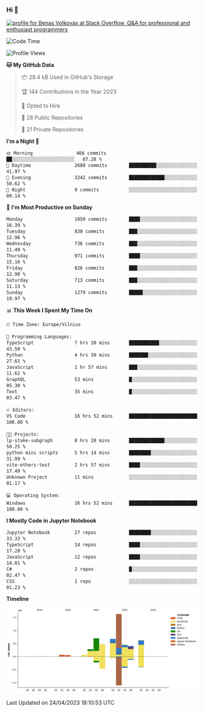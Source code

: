 ### Hi 👋
<a href="https://stackoverflow.com/users/14954249/benas-volkovas"><img src="https://stackoverflow.com/users/flair/14954249.png?theme=dark" width="208" height="58" alt="profile for Benas Volkovas at Stack Overflow, Q&amp;A for professional and enthusiast programmers" title="profile for Benas Volkovas at Stack Overflow, Q&amp;A for professional and enthusiast programmers"></a>

<!--START_SECTION:waka-->
![Code Time](http://img.shields.io/badge/Code%20Time-1%2C407%20hrs%2047%20mins-blue)

![Profile Views](http://img.shields.io/badge/Profile%20Views-0-blue)

**🐱 My GitHub Data** 

> 📦 29.4 kB Used in GitHub's Storage 
 > 
> 🏆 144 Contributions in the Year 2023
 > 
> 💼 Opted to Hire
 > 
> 📜 28 Public Repositories 
 > 
> 🔑 21 Private Repositories 
 > 
**I'm a Night 🦉** 

```text
🌞 Morning                466 commits         ██░░░░░░░░░░░░░░░░░░░░░░░   07.28 % 
🌆 Daytime                2688 commits        ██████████░░░░░░░░░░░░░░░   41.97 % 
🌃 Evening                3242 commits        █████████████░░░░░░░░░░░░   50.62 % 
🌙 Night                  9 commits           ░░░░░░░░░░░░░░░░░░░░░░░░░   00.14 % 
```
📅 **I'm Most Productive on Sunday** 

```text
Monday                   1050 commits        ████░░░░░░░░░░░░░░░░░░░░░   16.39 % 
Tuesday                  830 commits         ███░░░░░░░░░░░░░░░░░░░░░░   12.96 % 
Wednesday                736 commits         ███░░░░░░░░░░░░░░░░░░░░░░   11.49 % 
Thursday                 971 commits         ████░░░░░░░░░░░░░░░░░░░░░   15.16 % 
Friday                   826 commits         ███░░░░░░░░░░░░░░░░░░░░░░   12.90 % 
Saturday                 713 commits         ███░░░░░░░░░░░░░░░░░░░░░░   11.13 % 
Sunday                   1279 commits        █████░░░░░░░░░░░░░░░░░░░░   19.97 % 
```


📊 **This Week I Spent My Time On** 

```text
🕑︎ Time Zone: Europe/Vilnius

💬 Programming Languages: 
TypeScript               7 hrs 20 mins       ███████████░░░░░░░░░░░░░░   43.50 % 
Python                   4 hrs 39 mins       ███████░░░░░░░░░░░░░░░░░░   27.61 % 
JavaScript               1 hr 57 mins        ███░░░░░░░░░░░░░░░░░░░░░░   11.62 % 
GraphQL                  53 mins             █░░░░░░░░░░░░░░░░░░░░░░░░   05.30 % 
Text                     35 mins             █░░░░░░░░░░░░░░░░░░░░░░░░   03.47 % 

🔥 Editors: 
VS Code                  16 hrs 52 mins      █████████████████████████   100.00 % 

🐱‍💻 Projects: 
lp-stake-subgraph        8 hrs 28 mins       █████████████░░░░░░░░░░░░   50.25 % 
python mini scripts      5 hrs 14 mins       ████████░░░░░░░░░░░░░░░░░   31.09 % 
vite-ethers-test         2 hrs 57 mins       ████░░░░░░░░░░░░░░░░░░░░░   17.49 % 
Unknown Project          11 mins             ░░░░░░░░░░░░░░░░░░░░░░░░░   01.17 % 

💻 Operating System: 
Windows                  16 hrs 52 mins      █████████████████████████   100.00 % 
```

**I Mostly Code in Jupyter Notebook** 

```text
Jupyter Notebook         27 repos            ████████░░░░░░░░░░░░░░░░░   33.33 % 
TypeScript               14 repos            ████░░░░░░░░░░░░░░░░░░░░░   17.28 % 
JavaScript               12 repos            ████░░░░░░░░░░░░░░░░░░░░░   14.81 % 
C#                       2 repos             █░░░░░░░░░░░░░░░░░░░░░░░░   02.47 % 
CSS                      1 repo              ░░░░░░░░░░░░░░░░░░░░░░░░░   01.23 % 
```



**Timeline**

![Lines of Code chart](https://raw.githubusercontent.com/BenasVolkovas/BenasVolkovas/main/assets/bar_graph.png)


 Last Updated on 24/04/2023 18:10:53 UTC
<!--END_SECTION:waka-->
